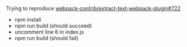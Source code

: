 Trying to reproduce [webpack-contrib/extract-text-webpack-plugin#722](https://github.com/webpack-contrib/extract-text-webpack-plugin/issues/722)

- npm install
- npm run build (should succeed)
- uncomment line 6 in index.js
- npm run build (should fail)

